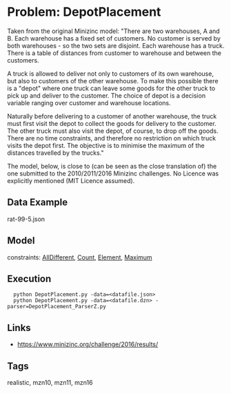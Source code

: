 # Problem: DepotPlacement

Taken from the original Minizinc model:
"There are two warehouses, A and B. Each warehouse has a fixed set of customers.
No customer is served by both warehouses - so the two sets are disjoint.
Each warehouse has a truck. There is a table of distances from customer to warehouse and between the customers.

A truck is allowed to deliver not only to customers of its own warehouse, but also to customers of the other warehouse.
To make this possible there is a "depot" where one truck can leave some goods for the other truck to pick up and deliver to the customer.
The choice of depot is a decision variable ranging over customer and warehouse locations.

Naturally before delivering to a customer of another warehouse, the truck must first visit the depot to collect the goods for delivery to the customer.
The other truck must also visit the depot, of course, to drop off the goods.
There are no time constraints, and therefore no restriction on which truck visits the depot first.
The objective is to minimise the maximum of the distances travelled by the trucks."

The model, below, is close to (can be seen as the close translation of) the one submitted to the 2010/2011/2016 Minizinc challenges.
No Licence was explicitly mentioned (MIT Licence assumed).

## Data Example
  rat-99-5.json

## Model
  constraints: [AllDifferent](https://pycsp.org/documentation/constraints/AllDifferent), [Count](https://pycsp.org/documentation/constraints/Count), [Element](https://pycsp.org/documentation/constraints/Element), [Maximum](https://pycsp.org/documentation/constraints/Maximum)

## Execution
```
  python DepotPlacement.py -data=<datafile.json>
  python DepotPlacement.py -data=<datafile.dzn> -parser=DepotPlacement_ParserZ.py
```

## Links
  - https://www.minizinc.org/challenge/2016/results/

## Tags
  realistic, mzn10, mzn11, mzn16
